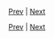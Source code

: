 [Prev](https://github.com/Ubugeeei/chibivue/blob/main/books/japanese/330_bcs_component_slot.md) | [Next](https://github.com/Ubugeeei/chibivue/blob/main/books/japanese/400_btc_render_component.md)



[Prev](https://github.com/Ubugeeei/chibivue/blob/main/books/japanese/330_bcs_component_slot.md) | [Next](https://github.com/Ubugeeei/chibivue/blob/main/books/japanese/400_btc_render_component.md)
